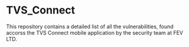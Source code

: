 # TVS_Connect
This repository contains a detailed list of all the vulnerabilities, found accorss the TVS Connect mobile application by the security team at FEV LTD.
